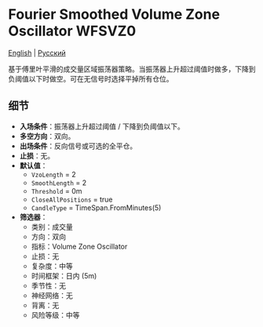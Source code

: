 # Fourier Smoothed Volume Zone Oscillator WFSVZ0
[English](README.md) | [Русский](README_ru.md)

基于傅里叶平滑的成交量区域振荡器策略。当振荡器上升超过阈值时做多，下降到负阈值以下时做空。可在无信号时选择平掉所有仓位。

## 细节

- **入场条件**：振荡器上升超过阈值 / 下降到负阈值以下。
- **多空方向**：双向。
- **出场条件**：反向信号或可选的全平仓。
- **止损**：无。
- **默认值**：
  - `VzoLength` = 2
  - `SmoothLength` = 2
  - `Threshold` = 0m
  - `CloseAllPositions` = true
  - `CandleType` = TimeSpan.FromMinutes(5)
- **筛选器**：
  - 类别：成交量
  - 方向：双向
  - 指标：Volume Zone Oscillator
  - 止损：无
  - 复杂度：中等
  - 时间框架：日内 (5m)
  - 季节性：无
  - 神经网络：无
  - 背离：无
  - 风险等级：中等
